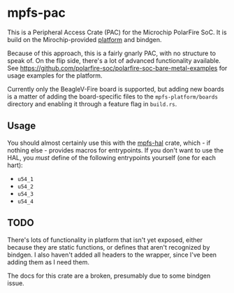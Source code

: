# mpfs-pac

This is a Peripheral Access Crate (PAC) for the Microchip PolarFire SoC. It is build on the Mirochip-provided [platform](https://github.com/polarfire-soc/platform) and bindgen.

Because of this approach, this is a fairly gnarly PAC, with no structure to speak of. On the flip side, there's a lot of advanced functionality available. See https://github.com/polarfire-soc/polarfire-soc-bare-metal-examples for usage examples for the platform.

Currently only the BeagleV-Fire board is supported, but adding new boards is a matter of adding the board-specific files to the `mpfs-platform/boards` directory and enabling it through a feature flag in `build.rs`.

## Usage
You should almost certainly use this with the [mpfs-hal](https://github.com/mpfs-hal/mpfs-hal) crate, which - if nothing else - provides macros for entrypoints. If you don't want to use the HAL, you _must_ define of the following entrypoints yourself (one for each hart):
- `u54_1`
- `u54_2`
- `u54_3`
- `u54_4`


## TODO
There's lots of functionality in platform that isn't yet exposed, either because they are static functions, or defines that aren't recognized by bindgen. I also haven't added all headers to the wrapper, since I've been adding them as I need them.

The docs for this crate are a broken, presumably due to some bindgen issue.
